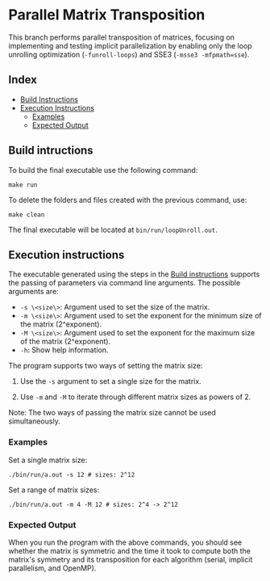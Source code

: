# Parallel Matrix Transposition
This branch performs parallel transposition of matrices, focusing on implementing and testing implicit parallelization 
by enabling only the loop unrolling optimization (`-funroll-loops`) and SSE3 (`-msse3 -mfpmath=sse`).
## Index 
- [Build Instructions](#build-instructions) 
- [Execution Instructions](#execution-instructions) 
  - [Examples](#examples) 
  - [Expected Output](#expected-output)


## Build intructions
To build the final executable use the following command:
```shell 
make run
```

To delete the folders and files created with the previous command, use:
```shell
make clean
```

The final executable will be located at `` bin/run/loopUnroll.out ``.

## Execution instructions
The executable generated using the steps in the [Build instructions](#build-intructions)
supports the passing of parameters via command line arguments. The possible arguments are:
- `-s \<size\>`: Argument used to set the size of the matrix.
- `-m \<size\>`: Argument used to set the exponent for the minimum size of the matrix (2^exponent).
- `-M \<size\>`: Argument used to set the exponent for the maximum size of the matrix (2^exponent).
- `-h`: Show help information.

The program supports two ways of setting the matrix size:

1) Use the `-s` argument to set a single size for the matrix.

2) Use `-m` and `-M` to iterate through different matrix sizes as powers of 2.

Note: The two ways of passing the matrix size cannot be used simultaneously.

### Examples

Set a single matrix size:
```shell
./bin/run/a.out -s 12 # sizes: 2^12
```

Set a range of matrix sizes:
```shell
./bin/run/a.out -m 4 -M 12 # sizes: 2^4 -> 2^12
```

### Expected Output

When you run the program with the above commands, you should see whether the matrix is symmetric and the time it took to 
compute both the matrix's symmetry and its transposition for each algorithm (serial, implicit parallelism, and OpenMP).